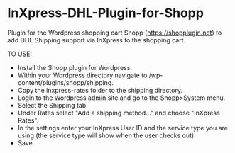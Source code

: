 # InXpress-DHL-Plugin-for-Shopp

Plugin for the Wordpress shopping cart Shopp (https://shopplugin.net) to add DHL Shipping support via InXpress to the shopping cart.

TO USE:

- Install the Shopp plugin for Wordpress.
- Within your Wordpress directory navigate to /wp-content/plugins/shopp/shipping.
- Copy the inxpress-rates folder to the shipping directory.
- Login to the Wordpress admin site and go to the Shopp>System menu.
- Select the Shipping tab.
- Under Rates select "Add a shipping method..." and choose "InXpress Rates".
- In the settings enter your InXpress User ID and the service type you are using (the service type will show when the user checks out).
- Save.